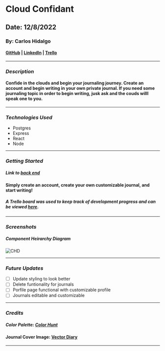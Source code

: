 # Cloud Confidant

## Date: 12/8/2022

### By: Carlos Hidalgo

#### [GitHub](https://github.com/pancholo35) | [LinkedIn](https://www.linkedin.com/in/carlos-hidalgo-a2a320211/) | [Trello](https://trello.com/b/9ZexW0qV/cloud-confidant)

---

### **_Description_**

#### Confide in the clouds and begin your journaling journey. Create an account and begin writing in your own private journal. If you need some journaling topic in order to begin writing, jusk ask and the couds willl speak one to you.

---

### **_Technologies Used_**

- Postgres
- Express
- React
- Node

---

### **_Getting Started_**

##### _Link to [back end](https://github.com/pancholo35/cloud-confidant-backend)_

#### Simply create an account, create your own customizable journal, and start writing!

##### A Trello board was used to keep track of development progress and can be viewed [here](https://trello.com/b/9ZexW0qV/cloud-confidant).

---

### **_Screenshots_**

##### Component Heirarchy Diagram

![CHD](<https://trello.com/1/cards/6391f1ee407ca400d0eb35a4/attachments/639206a1b5827b033dc76af6/download/Cloud_Confidant_(1).jpeg>)

---

### **_Future Updates_**

- [ ] Update styling to look better
- [ ] Delete funtionality for journals
- [ ] Porfile page functional with customizable profile
- [ ] Journals editable and customizable

---

### **_Credits_**

##### Color Palette: [Color Hunt](https://colorhunt.co/palette/f4f9f9ccf2f4a4ebf3aaaaaam)

#### Journal Cover Image: [Vector Diary](https://external-content.duckduckgo.com/iu/?u=http%3A%2F%2Fwww.vectordiary.com%2Fspecial-effects%2F013-leather-textured-diary%2Fleather-textured-diary.jpg&f=1&nofb=1&ipt=8d0a10fde30f2de5b4c6b82040cef87be4f31c84597b963d723ac7a00b3dafac&ipo=images)

---
